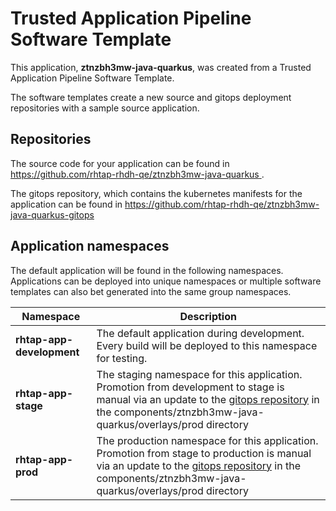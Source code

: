 # Trusted Application Pipeline Software Template

This application, **ztnzbh3mw-java-quarkus**, was created from a Trusted Application Pipeline Software Template.

The software templates create a new source and gitops deployment repositories with a sample source application. 

## Repositories

The source code for your application can be found in [https://github.com/rhtap-rhdh-qe/ztnzbh3mw-java-quarkus ](https://github.com/rhtap-rhdh-qe/ztnzbh3mw-java-quarkus ).
 
The gitops repository, which contains the kubernetes manifests for the application can be found in 
[https://github.com/rhtap-rhdh-qe/ztnzbh3mw-java-quarkus-gitops ](https://github.com/rhtap-rhdh-qe/ztnzbh3mw-java-quarkus-gitops ) 

## Application namespaces 

The default application will be found in the following namespaces. Applications can be deployed into unique namespaces or multiple software templates can also bet generated into the same group namespaces.  

|  Namespace   |  Description   |  
| -------- | -------- |   
| **rhtap-app-development** | The default application during development. Every build will be deployed to this namespace for testing. | 
| **rhtap-app-stage** | The staging namespace for this application. Promotion from development to stage is manual via an update to the [gitops repository](https://github.com/rhtap-rhdh-qe/ztnzbh3mw-java-quarkus-gitops ) in the components/ztnzbh3mw-java-quarkus/overlays/prod directory |  
| **rhtap-app-prod** | The production namespace for this application. Promotion from stage to production is manual via an update to the [gitops repository](https://github.com/rhtap-rhdh-qe/ztnzbh3mw-java-quarkus-gitops ) in the components/ztnzbh3mw-java-quarkus/overlays/prod directory | 